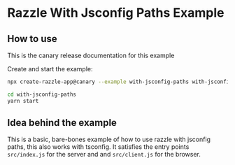 # Razzle With Jsconfig Paths Example

## How to use

<!-- START install generated instructions please keep comment here to allow auto update -->
<!-- DON'T EDIT THIS SECTION, INSTEAD RE-RUN yarn update-examples TO UPDATE -->
This is the canary release documentation for this example

Create and start the example:

```bash
npx create-razzle-app@canary --example with-jsconfig-paths with-jsconfig-paths

cd with-jsconfig-paths
yarn start
```
<!-- END install generated instructions please keep comment here to allow auto update -->

## Idea behind the example
This is a basic, bare-bones example of how to use razzle with jsconfig paths, this also works with tsconfig.
It satisfies the entry points `src/index.js` for the server and and `src/client.js` for the browser.
